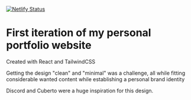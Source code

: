 [![Netlify Status](https://api.netlify.com/api/v1/badges/b61d2c37-fe81-4eda-8481-49f93f122b14/deploy-status)](https://app.netlify.com/sites/gracious-mcclintock-0f6fc9/deploys)

# First iteration of my personal portfolio website

Created with React and TailwindCSS

Getting the design "clean" and "minimal" was a challenge, all while fitting considerable wanted content while establishing a personal brand identity

Discord and Cuberto were a huge inspiration for this design.
